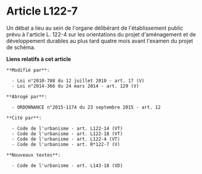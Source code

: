 # Article L122-7

Un débat a lieu au sein de l'organe délibérant de l'établissement public prévu à l'article L. 122-4 sur les orientations du
projet d'aménagement et de développement durables au plus tard quatre mois avant l'examen du projet de schéma.

**Liens relatifs à cet article**

	**Modifié par**:

	  - Loi n°2010-788 du 12 juillet 2010 - art. 17 (V)
	  - Loi n°2014-366 du 24 mars 2014 - art. 129 (V)

	**Abrogé par**:

	  - ORDONNANCE n°2015-1174 du 23 septembre 2015 - art. 12

	**Cité par**:

	  - Code de l'urbanisme - art. L122-14 (VT)
	  - Code de l'urbanisme - art. L122-18 (VT)
	  - Code de l'urbanisme - art. L122-4 (VT)
	  - Code de l'urbanisme - art. R*122-7 (V)

	**Nouveaux textes**:

	  - Code de l'urbanisme - art. L143-18 (VD)
